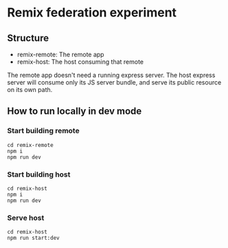 # Remix federation experiment

## Structure

- remix-remote: The remote app
- remix-host: The host consuming that remote

The remote app doesn't need a running express server.
The host express server will consume only its JS server bundle, and serve its public resource on its own path.

## How to run locally in dev mode

### Start building remote

```
cd remix-remote
npm i
npm run dev
```

### Start building host
```
cd remix-host
npm i
npm run dev
```

### Serve host
```
cd remix-host
npm run start:dev
```
